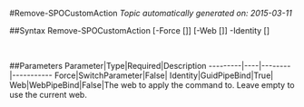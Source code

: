 #Remove-SPOCustomAction
*Topic automatically generated on: 2015-03-11*


##Syntax
    Remove-SPOCustomAction [-Force [<SwitchParameter>]] [-Web [<WebPipeBind>]] -Identity [<GuidPipeBind>]

&nbsp;

##Parameters
Parameter|Type|Required|Description
---------|----|--------|-----------
Force|SwitchParameter|False|
Identity|GuidPipeBind|True|
Web|WebPipeBind|False|The web to apply the command to. Leave empty to use the current web.
